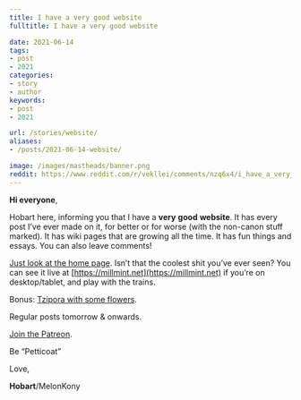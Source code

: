 ```yaml
---
title: I have a very good website
fulltitle: I have a very good website

date: 2021-06-14
tags:
- post
- 2021
categories:
- story
- author
keywords:
- post
- 2021

url: /stories/website/
aliases:
- /posts/2021-06-14-website/

image: /images/mastheads/banner.png
reddit: https://www.reddit.com/r/vekllei/comments/nzq6x4/i_have_a_very_good_website/
---
```


**Hi everyone**,

Hobart here, informing you that I have a **very** **good** **website**. It has every post I’ve ever made on it, for better or for worse (with the non-canon stuff marked). It has wiki pages that are growing all the time. It has fun things and essays. You can also leave comments!

[Just look at the home page](https://imgur.com/a/BA0nNV6). Isn’t that the coolest shit you’ve ever seen? You can see it live at [https://millmint.net](https://millmint.net) if you’re on desktop/tablet, and play with the trains.

Bonus: [Tzipora with some flowers](https://imgur.com/a/P9j0nS3).

Regular posts tomorrow & onwards.

[Join the Patreon](https://www.patreon.com/vekllei).

Be “Petticoat”

Love,

**Hobart**/MelonKony
